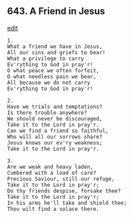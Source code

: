
## 643.  A Friend in Jesus
[edit](https://docs.google.com/document/d/12bTqSiSFXy3ecZxXd0FZA6lxoRTSZ3Uq/edit?mode=html)



    1.
    What a friend we have in Jesus,
    All our sins and griefs to bear!
    What a privilege to carry
    Ev'rything to God in pray'r!
    O what peace we often forfeit,
    O what needless pain we bear,
    All because we do not carry
    Ev'rything to God in pray'r!

    2.
    Have we trials and temptations?
    Is there trouble anywhere?
    We should never be discouraged,
    Take it to the Lord in pray'r.
    Can we find a friend so faithful,
    Who will all our sorrows share?
    Jesus knows our ev'ry weakness;
    Take it to the Lord in pray'r.

    3.
    Are we weak and heavy laden,
    Cumbered with a load of care?
    Precious Saviour, still our refuge,
    Take it to the Lord in pray'r;
    Do thy friends despise, forsake thee?
    Take it to the Lord in pray'r;
    In his arms he'll take and shield thee;
    Thou wilt find a solace there.  
